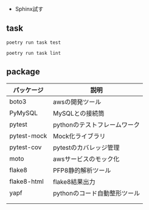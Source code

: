 

- Sphinx試す


## task
```
poetry run task test

poetry run task lint
```


## package

|  パッケージ  |  説明  |
| ---- | ---- |
|  boto3  |  awsの開発ツール  |
|  PyMySQL  |  MySQLとの接続筒  |
|  pytest  | pythonのテストフレームワーク   |
|  pytest-mock  | Mock化ライブラリ   |
|  pytest-cov  | pytestのカバレッジ管理   |
|  moto  | awsサービスのモック化   |
|  flake8  | PFP8静的解析ツール   |
|  flake8-html  | flake8結果出力   |
|  yapf  | pythonのコード自動整形ツール   |
| | |
| | |